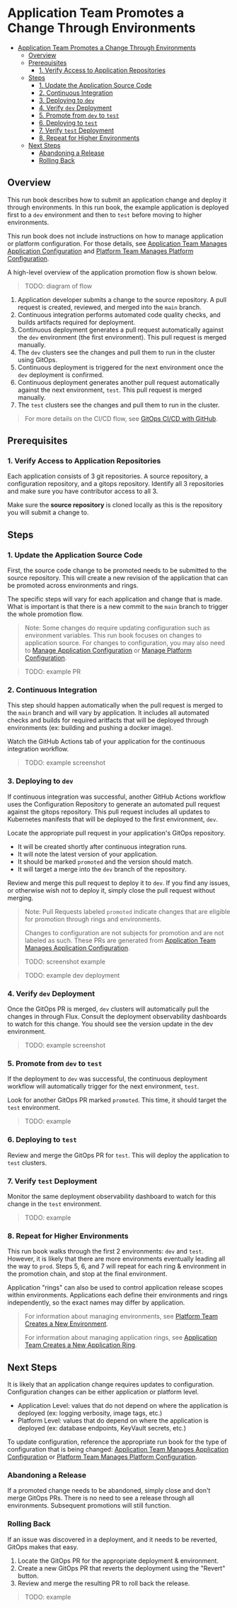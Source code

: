 # Application Team Promotes a Change Through Environments

- [Application Team Promotes a Change Through Environments](#application-team-promotes-a-change-through-environments)
  - [Overview](#overview)
  - [Prerequisites](#prerequisites)
    - [1. Verify Access to Application Repositories](#1-verify-access-to-application-repositories)
  - [Steps](#steps)
    - [1. Update the Application Source Code](#1-update-the-application-source-code)
    - [2. Continuous Integration](#2-continuous-integration)
    - [3. Deploying to `dev`](#3-deploying-to-dev)
    - [4. Verify `dev` Deployment](#4-verify-dev-deployment)
    - [5. Promote from `dev` to `test`](#5-promote-from-dev-to-test)
    - [6. Deploying to `test`](#6-deploying-to-test)
    - [7. Verify `test` Deployment](#7-verify-test-deployment)
    - [8. Repeat for Higher Environments](#8-repeat-for-higher-environments)
  - [Next Steps](#next-steps)
    - [Abandoning a Release](#abandoning-a-release)
    - [Rolling Back](#rolling-back)

## Overview

This run book describes how to submit an application change and deploy it through environments. In this run book, the example application is deployed first to a `dev` environment and then to `test` before moving to higher environments.

This run book does not include instructions on how to manage application or platform configuration. For those details, see [Application Team Manages Application Configuration](./application-team-manages-application-configuration.md) and [Platform Team Manages Platform Configuration](./platform-team-manages-platform-configuration.md).

A high-level overview of the application promotion flow is shown below.

> TODO: diagram of flow

1. Application developer submits a change to the source repository. A pull request is created, reviewed, and merged into the `main` branch.
2. Continuous integration performs automated code quality checks, and builds artifacts required for deployment.
3. Continuous deployment generates a pull request automatically against the `dev` environment (the first environment). This pull request is merged manually.
4. The `dev` clusters see the changes and pull them to run in the cluster using GitOps.
5. Continuous deployment is triggered for the next environment once the `dev` deployment is confirmed.
6. Continuous deployment generates another pull request automatically against the next environment, `test`. This pull request is merged manually.
7. The `test` clusters see the changes and pull them to run in the cluster.

> For more details on the CI/CD flow, see [GitOps CI/CD with GitHub](https://github.com/microsoft/kalypso/blob/main/cicd/readme.md).

## Prerequisites

### 1. Verify Access to Application Repositories

Each application consists of 3 git repositories. A source repository, a configuration repository, and a gitops repository. Identify all 3 repositories and make sure you have contributor access to all 3.

Make sure the **source repository** is cloned locally as this is the repository you will submit a change to.

## Steps

### 1. Update the Application Source Code

First, the source code change to be promoted needs to be submitted to the source repository. This will create a new revision of the application that can be promoted across environments and rings.

The specific steps will vary for each application and change that is made. What is important is that there is a new commit to the `main` branch to trigger the whole promotion flow.

> Note: Some changes do require updating configuration such as environment variables. This run book focuses on changes to application source. For changes to configuration, you may also need to [Manage Application Configuration](./application-team-manages-application-configuration.md) or [Manage Platform Configuration](./platform-team-manages-platform-configuration.md).

> TODO: example PR

### 2. Continuous Integration

This step should happen automatically when the pull request is merged to the `main` branch and will vary by application. It includes all automated checks and builds for required aritfacts that will be deployed through environments (ex: building and pushing a docker image).

Watch the GitHub Actions tab of your application for the continuous integration workflow.

> TODO: example screenshot

### 3. Deploying to `dev`

If continuous integration was successful, another GitHub Actions workflow uses the Configuration Repository to generate an automated pull request against the gitops repository. This pull request includes all updates to Kubernetes manifests that will be deployed to the first environment, `dev`.

Locate the appropriate pull request in your application's GitOps repository.

- It will be created shortly after continuous integration runs.
- It will note the latest version of your application.
- It should be marked `promoted` and the version should match.
- It will target a merge into the `dev` branch of the repository.

Review and merge this pull request to deploy it to `dev`. If you find any issues, or otherwise wish not to deploy it, simply close the pull request without merging.

> Note: Pull Requests labeled `promoted` indicate changes that are eligible for promotion through rings and environments.
>
> Changes to configuration are not subjects for promotion and are not labeled as such. These PRs are generated from [Application Team Manages Application Configuration](./application-team-manages-application-configuration.md).
>
> TODO: screenshot example

> TODO: example dev deployment

### 4. Verify `dev` Deployment

Once the GitOps PR is merged, `dev` clusters will automatically pull the changes in through Flux. Consult the deployment observability dashboards to watch for this change. You should see the version update in the dev environment.

> TODO: example screenshot

### 5. Promote from `dev` to `test`

If the deployment to `dev` was successful, the continuous deployment workflow will automatically trigger for the next environment, `test`.

Look for another GitOps PR marked `promoted`. This time, it should target the `test` environment.

> TODO: example

### 6. Deploying to `test`

Review and merge the GitOps PR for `test`. This will deploy the application to `test` clusters.

### 7. Verify `test` Deployment

Monitor the same deployment observability dashboard to watch for this change in the `test` environment.

> TODO: example

### 8. Repeat for Higher Environments

This run book walks through the first 2 environments: `dev` and `test`. However, it is likely that there are more environments eventually leading all the way to `prod`. Steps 5, 6, and 7 will repeat for each ring & environment in the promotion chain, and stop at the final environment.

Application "rings" can also be used to control application release scopes within environments. Applications each define their environments and rings independently, so the exact names may differ by application.

> For information about managing environments, see [Platform Team Creates a New Environment](./platform-team-creates-a-new-environment.md).
>
> For information about managing application rings, see [Application Team Creates a New Application Ring](./application-team-creates-a-new-application-ring.md).

## Next Steps

It is likely that an application change requires updates to configuration. Configuration changes can be either application or platform level.

- Application Level: values that do not depend on where the application is deployed (ex: logging verbosity, image tags, etc.)
- Platform Level: values that do depend on where the application is deployed (ex: database endpoints, KeyVault secrets, etc.)

To update configuration, reference the appropriate run book for the type of configuration that is being changed: [Application Team Manages Application Configuration](./application-team-manages-application-configuration.md) or [Platform Team Manages Platform Configuration](./platform-team-manages-platform-configuration.md).

### Abandoning a Release

If a promoted change needs to be abandoned, simply close and don't merge GitOps PRs. There is no need to see a release through all environments. Subsequent promotions will still function.

### Rolling Back

If an issue was discovered in a deployment, and it needs to be reverted, GitOps makes that easy.

1. Locate the GitOps PR for the appropriate deployment & environment.
2. Create a new GitOps PR that reverts the deployment using the "Revert" button.
3. Review and merge the resulting PR to roll back the release.

> TODO: example
